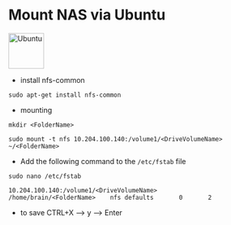 # Mount NAS via Ubuntu

<img src="https://seeklogo.com/images/U/ubuntu-logo-8FDEC6A07B-seeklogo.com.png" alt="Ubuntu" width="70"/>

- install nfs-common

```console
sudo apt-get install nfs-common
```
- mounting
```console
mkdir <FolderName>
```
```console
sudo mount -t nfs 10.204.100.140:/volume1/<DriveVolumeName> ~/<FolderName>
```
- Add the following command to the `/etc/fstab` file
```console
sudo nano /etc/fstab
```
```console
10.204.100.140:/volume1/<DriveVolumeName>       /home/brain/<FolderName>	nfs	defaults       0       2
```
- to save CTRL+X -->  y --> Enter
